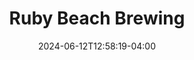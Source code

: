 ---
title: Ruby Beach Brewing
date: 2024-06-12T12:58:19-04:00
active: true
featured_image: Ruby-Beach-Brewing.webp
featured_image_attr: 
featured_image_alt: 
featured_image_caption: 
Founded: 
Address: |
    228 E Forsyth St
    Jacksonville, FL 32202
Latitude: 30.3260879879774
Longitude: -81.65468529631222
Socials: 
  Facebook: rubybeachbrewing
  Twitter: 
  Instagram: rubybeachbrewing
  Threads:
  Website: https://www.rubybeachbrewing.com/
Phone: 	(904) 647-6044
---